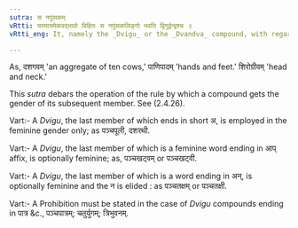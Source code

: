 ```yaml
---
sutra: स नपुंसकम्
vRtti: यस्यायमेकवद्भावो विहितः स नपुंसकलिङ्गो भवति द्विगुर्द्वन्द्वश्च ॥
vRtti_eng: It, namely the _Dvigu_ or the _Dvandva_ compound, with regard to which singular number has been ordained by the above rules, is always a neuter gender.

---
```

As, दशगवम् 'an aggregate of ten cows,' पाणिपादम् 'hands and feet.' शिरोग्रीवम् 'head and neck.'

This _sutra_ debars the operation of the rule by which a compound gets the gender of its subsequent member. See (2.4.26).

Vart:- A _Dvigu_, the last member of which ends in short अ, is employed in the feminine gender only; as पञ्चपूली, दशरथी.

Vart:- A _Dvigu_, the last member of which is a feminine word ending in आप् affix, is optionally feminine; as, पञ्चखट्वम् or पञ्चखट्वी.

Vart:- A _Dvigu_, the last member of which is a word ending in अन्, is optionally feminine and the न is elided : as पञ्चतक्षम् or पञ्चतक्षी.

Vart:- A Prohibition must be stated in the case of _Dvigu_ compounds ending in पात्र &c., पञ्चपात्रम्; चतुर्युगम्; त्रिभुवनम्.